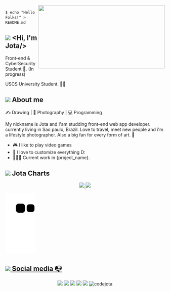 <img align="right" width="400" height="200" src="https://miro.medium.com/max/1400/1*aSBeNSEcBvl8wBVIpUlnCQ.gif">

```shell
$ echo "Hello Folks!" > README.md
```
 

##  <img src="https://cdn.discordapp.com/emojis/857267051169054721.gif?size=40&quality=lossless"> <Hi, I'm Jota/>



Front-end &   CyberSecurity Student :robot:. (In progress)

USCS University Student. :man_technologist:

 
##  <img src="https://cdn.discordapp.com/emojis/938111077118541864.gif?size=40&quality=lossless"> About me    
✍️ Drawing | 📸 Photography | 💻 Programming


My nickname is Jota and I'am studding front-end web app developer. currently living in Sao paulo, Brazil. 
Love to travel, meet new people and i'm a lifestyle photographer. Also a big fan for every form of art. 🐺


- :video_game: I like to play video games
- :gem: I love to customize everything D:
- 👨🏽‍💻 Current work in  {project_name}.





## <img src="https://cdn.discordapp.com/emojis/784763398256590890.webp?size=44&quality=lossless">   Jota Charts 


<div align="center">
  <a href="jotacode.dev/">
  <img height="140em" src="https://github-readme-stats.vercel.app/api?username=codejota&show_icons=true&theme=dracula&include_all_commits=true&count_private=true"/>
  <img height="140em" src="https://github-readme-stats.vercel.app/api/top-langs/?username=codejota&layout=compact&langs_count=7&theme=dracula"/>
</div>
 

![Snake animation](https://github.com/codejota/codejota/blob/output/github-contribution-grid-snake.svg)
 
 

##  <img src="https://cdn.discordapp.com/emojis/764879612379136011.gif?size=40&quality=lossless"> Social media :mailbox_with_no_mail:

<p align="center">
    <a href="https://twitter.com/_jotapng"><img src="https://img.shields.io/badge/twitter-%231FA1F1?style=flat&logo=twitter&logoColor=white"/></a>
    <a href="https://www.linkedin.com/in/juniorjota/"><img src="https://img.shields.io/badge/linkedin-%230177B5?style=flat&logo=linkedin&logoColor=white"/></a>
    <a href = "mailto:contato@codejota.com"><img src="https://img.shields.io/badge/Mail-%23FF0000?style=flat&logo=GMail&logoColor=white"/></a>
    <a href="https://www.instagram.com/jnr.jpeg/"><img src="https://img.shields.io/badge/instagram-%23E4415F?style=flat&logo=instagram&logoColor=white"/></a>
    <a href="https://wakatime.com/@codejota"><img src="https://wakatime.com/badge/user/9b69e382-a961-4fe1-a77d-136b1f73ae6f.svg"/></a>
  <img src="https://komarev.com/ghpvc/?username=codejota" alt="codejota" />

  </p>

